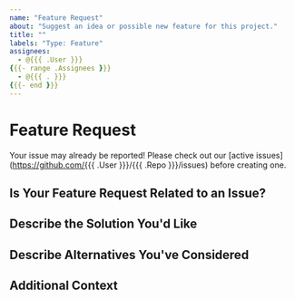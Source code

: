 ```yaml
---
name: "Feature Request"
about: "Suggest an idea or possible new feature for this project."
title: ""
labels: "Type: Feature"
assignees:
  - @{{{ .User }}}
{{{- range .Assignees }}}
  - @{{{ . }}}
{{{- end }}}
---
```


# Feature Request

Your issue may already be reported!
Please check out our [active issues](https://github.com/{{{ .User }}}/{{{ .Repo }}}/issues) before creating one.

## Is Your Feature Request Related to an Issue?

<!--
If yes, provide a clear and concise description of what the problem is
E.g.:
  Issue #
  I'm always frustrated when...
-->

## Describe the Solution You'd Like

<!--
A clear and concise description of what you'd like
-->

## Describe Alternatives You've Considered

<!--
A clear and concise description of other alternatives you have considered
-->

## Additional Context

<!--
Any other extra context or information
-->
